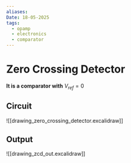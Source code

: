 ```yaml
---
aliases: 
Date: 18-05-2025
tags:
  - opamp
  - electronics
  - comparator
---
```

# Zero Crossing Detector
**It is a comparator with** $V_{ref} = 0$ 
## Circuit
![[drawing_zero_crossing_detector.excalidraw]]
## Output
![[drawing_zcd_out.excalidraw]]

